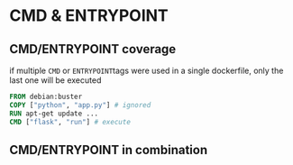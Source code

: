 # CMD & ENTRYPOINT

## CMD/ENTRYPOINT coverage

if multiple `CMD` or `ENTRYPOINT`tags were used in a single dockerfile, only the last one will be executed

```DockerFile
FROM debian:buster
COPY ["python", "app.py"] # ignored
RUN apt-get update ...
CMD ["flask", "run"] # execute
```

## CMD/ENTRYPOINT in combination
